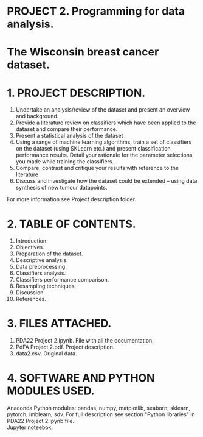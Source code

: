 # PROJECT 2. Programming for data analysis.
# The Wisconsin breast cancer dataset. 

# 1. PROJECT DESCRIPTION.

1. Undertake an analysis/review of the dataset and present an overview and background.  
2. Provide a literature review on classifiers which have been applied to the dataset and compare their performance.  
3. Present a statistical analysis of the dataset  
4. Using a range of machine learning algorithms, train a set of classifiers on the dataset (using SKLearn etc.) and present classification performance results. Detail your rationale for the parameter selections you made while training the classifiers. 
5. Compare, contrast and critique your results with reference to the literature  
6. Discuss and investigate how the dataset could be extended – using data synthesis of new tumour datapoints.  

For more information see Project description folder. 

# 2. TABLE OF CONTENTS.

1. Introduction. 
2. Objectives. 
3. Preparation of the dataset.
4. Descriptive analysis. 
5. Data preprocessing.  
6. Classifiers analysis. 
7. Classifiers performance comparison. 
8. Resampling techniques. 
9. Discussion.  
10. References.  

# 3. FILES ATTACHED. 

1. PDA22 Project 2.ipynb. File with all the documentation. 
2. PdFA Project 2.pdf. Project description. 
3. data2.csv. Original data.  

# 4. SOFTWARE AND PYTHON MODULES USED.

Anaconda
Python modules: pandas, numpy, matplotlib, seaborn, sklearn, pytorch, imblearn, sdv. For full description see section "Python libraries" in PDA22 Project 2.ipynb file.  
Jupyter noteebok.  

